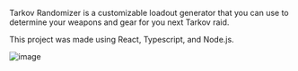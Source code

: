 Tarkov Randomizer is a customizable loadout generator that you can use to determine your weapons and gear for you next Tarkov raid.

This project was made using React, Typescript, and Node.js.

![image](https://github.com/user-attachments/assets/75659793-02b9-42c8-a3dd-17cd1e2abbe5)
